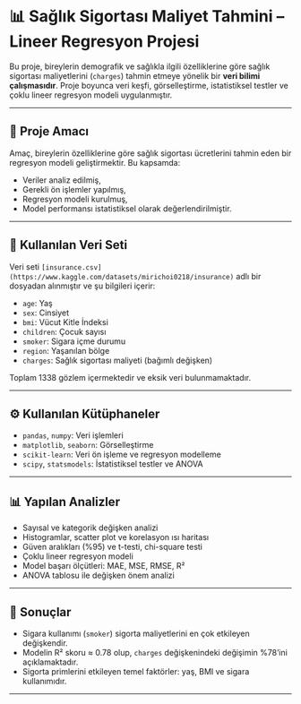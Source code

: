# 📊 Sağlık Sigortası Maliyet Tahmini – Lineer Regresyon Projesi

Bu proje, bireylerin demografik ve sağlıkla ilgili özelliklerine göre sağlık sigortası maliyetlerini (`charges`) tahmin etmeye yönelik bir **veri bilimi çalışmasıdır**. Proje boyunca veri keşfi, görselleştirme, istatistiksel testler ve çoklu lineer regresyon modeli uygulanmıştır.

---

## 🎯 Proje Amacı

Amaç, bireylerin özelliklerine göre sağlık sigortası ücretlerini tahmin eden bir regresyon modeli geliştirmektir. Bu kapsamda:

- Veriler analiz edilmiş,
- Gerekli ön işlemler yapılmış,
- Regresyon modeli kurulmuş,
- Model performansı istatistiksel olarak değerlendirilmiştir.

---

## 📁 Kullanılan Veri Seti

Veri seti `[insurance.csv](https://www.kaggle.com/datasets/mirichoi0218/insurance)` adlı bir dosyadan alınmıştır ve şu bilgileri içerir:

- `age`: Yaş
- `sex`: Cinsiyet
- `bmi`: Vücut Kitle İndeksi
- `children`: Çocuk sayısı
- `smoker`: Sigara içme durumu
- `region`: Yaşanılan bölge
- `charges`: Sağlık sigortası maliyeti (bağımlı değişken)

Toplam 1338 gözlem içermektedir ve eksik veri bulunmamaktadır.

---

## ⚙️ Kullanılan Kütüphaneler

- `pandas`, `numpy`: Veri işlemleri
- `matplotlib`, `seaborn`: Görselleştirme
- `scikit-learn`: Veri ön işleme ve regresyon modelleme
- `scipy`, `statsmodels`: İstatistiksel testler ve ANOVA

---

## 📊 Yapılan Analizler

- Sayısal ve kategorik değişken analizi
- Histogramlar, scatter plot ve korelasyon ısı haritası
- Güven aralıkları (%95) ve t-testi, chi-square testi
- Çoklu lineer regresyon modeli
- Model başarı ölçütleri: MAE, MSE, RMSE, R²
- ANOVA tablosu ile değişken önem analizi

---

## 📌 Sonuçlar

- Sigara kullanımı (`smoker`) sigorta maliyetlerini en çok etkileyen değişkendir.
- Modelin R² skoru ≈ 0.78 olup, `charges` değişkenindeki değişimin %78’ini açıklamaktadır.
- Sigorta primlerini etkileyen temel faktörler: yaş, BMI ve sigara kullanımıdır.

---
